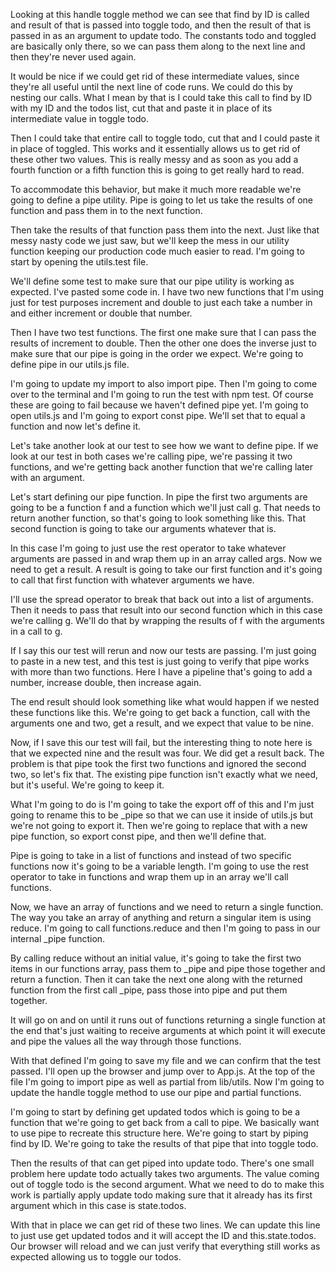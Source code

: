 Looking at this handle toggle method we can see that find by ID is called and result of that is passed into toggle todo, and then the result of that is passed in as an argument to update todo. The constants todo and toggled are basically only there, so we can pass them along to the next line and then they're never used again.

It would be nice if we could get rid of these intermediate values, since they're all useful until the next line of code runs. We could do this by nesting our calls. What I mean by that is I could take this call to find by ID with my ID and the todos list, cut that and paste it in place of its intermediate value in toggle todo.

Then I could take that entire call to toggle todo, cut that and I could paste it in place of toggled. This works and it essentially allows us to get rid of these other two values. This is really messy and as soon as you add a fourth function or a fifth function this is going to get really hard to read.

To accommodate this behavior, but make it much more readable we're going to define a pipe utility. Pipe is going to let us take the results of one function and pass them in to the next function.

Then take the results of that function pass them into the next. Just like that messy nasty code we just saw, but we'll keep the mess in our utility function keeping our production code much easier to read. I'm going to start by opening the utils.test file.

We'll define some test to make sure that our pipe utility is working as expected. I've pasted some code in. I have two new functions that I'm using just for test purposes increment and double to just each take a number in and either increment or double that number.

Then I have two test functions. The first one make sure that I can pass the results of increment to double. Then the other one does the inverse just to make sure that our pipe is going in the order we expect. We're going to define pipe in our utils.js file.

I'm going to update my import to also import pipe. Then I'm going to come over to the terminal and I'm going to run the test with npm test. Of course these are going to fail because we haven't defined pipe yet. I'm going to open utils.js and I'm going to export const pipe. We'll set that to equal a function and now let's define it.

Let's take another look at our test to see how we want to define pipe. If we look at our test in both cases we're calling pipe, we're passing it two functions, and we're getting back another function that we're calling later with an argument.

Let's start defining our pipe function. In pipe the first two arguments are going to be a function f and a function which we'll just call g. That needs to return another function, so that's going to look something like this. That second function is going to take our arguments whatever that is.

In this case I'm going to just use the rest operator to take whatever arguments are passed in and wrap them up in an array called args. Now we need to get a result. A result is going to take our first function and it's going to call that first function with whatever arguments we have.

I'll use the spread operator to break that back out into a list of arguments. Then it needs to pass that result into our second function which in this case we're calling g. We'll do that by wrapping the results of f with the arguments in a call to g.

If I say this our test will rerun and now our tests are passing. I'm just going to paste in a new test, and this test is just going to verify that pipe works with more than two functions. Here I have a pipeline that's going to add a number, increase double, then increase again.

The end result should look something like what would happen if we nested these functions like this. We're going to get back a function, call with the arguments one and two, get a result, and we expect that value to be nine.

Now, if I save this our test will fail, but the interesting thing to note here is that we expected nine and the result was four. We did get a result back. The problem is that pipe took the first two functions and ignored the second two, so let's fix that. The existing pipe function isn't exactly what we need, but it's useful. We're going to keep it.

What I'm going to do is I'm going to take the export off of this and I'm just going to rename this to be _pipe so that we can use it inside of utils.js but we're not going to export it. Then we're going to replace that with a new pipe function, so export const pipe, and then we'll define that.

Pipe is going to take in a list of functions and instead of two specific functions now it's going to be a variable length. I'm going to use the rest operator to take in functions and wrap them up in an array we'll call functions.

Now, we have an array of functions and we need to return a single function. The way you take an array of anything and return a singular item is using reduce. I'm going to call functions.reduce and then I'm going to pass in our internal _pipe function.

By calling reduce without an initial value, it's going to take the first two items in our functions array, pass them to _pipe and pipe those together and return a function. Then it can take the next one along with the returned function from the first call _pipe, pass those into pipe and put them together.

It will go on and on until it runs out of functions returning a single function at the end that's just waiting to receive arguments at which point it will execute and pipe the values all the way through those functions.

With that defined I'm going to save my file and we can confirm that the test passed. I'll open up the browser and jump over to App.js. At the top of the file I'm going to import pipe as well as partial from lib/utils. Now I'm going to update the handle toggle method to use our pipe and partial functions.

I'm going to start by defining get updated todos which is going to be a function that we're going to get back from a call to pipe. We basically want to use pipe to recreate this structure here. We're going to start by piping find by ID. We're going to take the results of that pipe that into toggle todo.

Then the results of that can get piped into update todo. There's one small problem here update todo actually takes two arguments. The value coming out of toggle todo is the second argument. What we need to do to make this work is partially apply update todo making sure that it already has its first argument which in this case is state.todos.

With that in place we can get rid of these two lines. We can update this line to just use get updated todos and it will accept the ID and this.state.todos. Our browser will reload and we can just verify that everything still works as expected allowing us to toggle our todos.